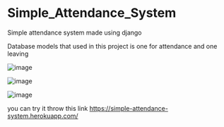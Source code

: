 ﻿# Simple_Attendance_System
Simple attendance system made using django 

Database models that used in this project is one for attendance and one leaving 

![image](https://user-images.githubusercontent.com/88105870/194645242-23701c3e-7a85-4adc-b2b5-5c6accfd9e23.png)

![image](https://user-images.githubusercontent.com/88105870/194645296-7da4d591-a6ad-419b-8902-a4d728fbef1d.png)


![image](https://user-images.githubusercontent.com/88105870/194645688-d8b020d8-f1de-4a56-b1fe-57273f2924bc.png)

you can try it throw this link 
https://simple-attendance-system.herokuapp.com/
